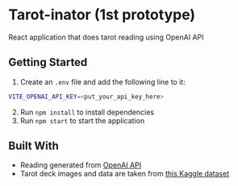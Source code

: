 # Tarot-inator (1st prototype)

React application that does tarot reading using OpenAI API

## Getting Started

1. Create an `.env` file and add the following line to it:
```zsh
VITE_OPENAI_API_KEY=<put_your_api_key_here>
```
2. Run `npm install` to install dependencies
3. Run `npm start` to start the application

## Built With

- Reading generated from [OpenAI API](https://platform.openai.com/)
- Tarot deck images and data are taken from [this Kaggle dataset](https://www.kaggle.com/datasets/lsind18/tarot-json)
